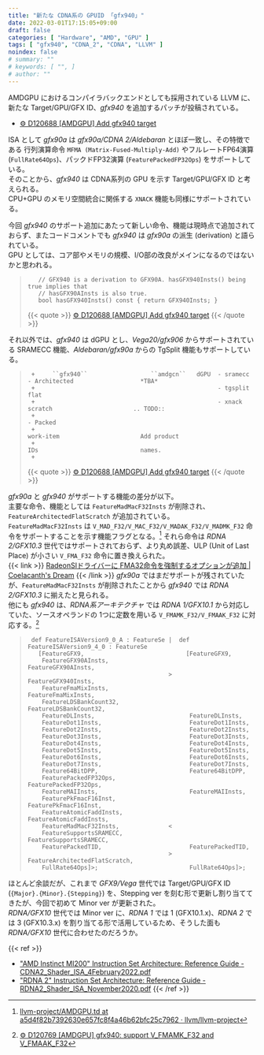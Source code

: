 ```yaml
---
title: "新たな CDNA系の GPUID 「gfx940」"
date: 2022-03-01T17:15:05+09:00
draft: false
categories: [ "Hardware", "AMD", "GPU" ]
tags: [ "gfx940", "CDNA_2", "CDNA", "LLVM" ]
noindex: false
# summary: ""
# keywords: [ "", ]
# author: ""
---
```


AMDGPU におけるコンパイラバックエンドとしても採用されている LLVM に、新たな Target/GPU/GFX ID、*gfx940* を追加するパッチが投稿されている。  

* [⚙ D120688 [AMDGPU] Add gfx940 target](https://reviews.llvm.org/D120688)

ISA として *gfx90a* は *gfx90a/CDNA 2/Aldebaran* とほぼ一致し、その特徴である 行列演算命令 `MFMA (Matrix-Fused-Multiply-Add)` やフルレートFP64演算 (`FullRate64Ops`)、パックドFP32演算 (`FeaturePackedFP32Ops`) をサポートしている。  
そのことから、*gfx940* は CDNA系列の GPU を示す Target/GPU/GFX ID と考えられる。  
CPU+GPU のメモリ空間統合に関係する `XNACK` 機能も同様にサポートされている。  

今回 *gfx940* のサポート追加にあたって新しい命令、機能は現時点で追加されておらず、またコードコメントでも *gfx940* は *gfx90a* の派生 (derivation) と語られている。  
GPU としては、コア部やメモリの規模、I/O部の改良がメインになるのではないかと思われる。  

 > 		  // GFX940 is a derivation to GFX90A. hasGFX940Insts() being true implies that
 > 		  // hasGFX90AInsts is also true.
 > 		  bool hasGFX940Insts() const { return GFX940Insts; }
 >
 > {{< quote >}} [⚙ D120688 [AMDGPU] Add gfx940 target](https://reviews.llvm.org/D120688) {{< /quote >}}

それ以外では、*gfx940* は dGPU とし、*Vega20/gfx906* からサポートされている SRAMECC 機能、*Aldebaran/gfx90a* からの TgSplit 機能もサポートしている。  

 > 		+     ``gfx940``                  ``amdgcn``   dGPU  - sramecc         - Architected                   *TBA*
 > 		+                                                    - tgsplit           flat
 > 		+                                                    - xnack             scratch                       .. TODO::
 > 		+                                                                      - Packed
 > 		+                                                                        work-item                       Add product
 > 		+                                                                        IDs                             names.
 > 		+
 >
 > {{< quote >}} [⚙ D120688 [AMDGPU] Add gfx940 target](https://reviews.llvm.org/D120688) {{< /quote >}}

*gfx90a* と *gfx940* がサポートする機能の差分が以下。  
主要な命令、機能としては `FeatureMadMacF32Insts` が削除され、`FeatureArchitectedFlatScratch` が追加されている。  
`FeatureMadMacF32Insts` は `V_MAD_F32/V_MAC_F32/V_MADAK_F32/V_MADMK_F32` 命令をサポートすることを示す機能フラグとなる。[^mad-mac-flag] それら命令は *RDNA 2/GFX10.3* 世代ではサポートされておらず、より丸め誤差、ULP (Unit of Last Place) が小さい `V_FMA_F32` 命令に置き換えられた。  
{{< link >}} [RadeonSIドライバーに FMA32命令を強制するオプションが追加 | Coelacanth's Dream](/posts/2021/12/18/radeonsi-force-fma32/) {{< /link >}}
*gfx90a* ではまだサポートが残されていたが、`FeatureMadMacF32Insts` が削除されたことから *gfx940* では *RDNA 2/GFX10.3* に揃えたと見られる。  
他にも *gfx940* は、*RDNA系アーキテクチャ* では *RDNA 1/GFX10.1* から対応していた、ソースオペランドの 1つに定数を用いる `V_FMAMK_F32/V_FMAAK_F32` に対応する。[^fmamk_fmaak]  

[^fmamk_fmaak]: [⚙ D120769 [AMDGPU] gfx940: support V_FMAMK_F32 and V_FMAAK_F32](https://reviews.llvm.org/D120769)

[^mad-mac-flag]: [llvm-project/AMDGPU.td at a5d4f82b7392630e657fc8f4a46b62bfc25c7962 · llvm/llvm-project](https://github.com/llvm/llvm-project/blob/a5d4f82b7392630e657fc8f4a46b62bfc25c7962/llvm/lib/Target/AMDGPU/AMDGPU.td#L607-L611)

 > 		def FeatureISAVersion9_0_A : FeatureSe |  def FeatureISAVersion9_4_0 : FeatureSe
 > 		  [FeatureGFX9,                             [FeatureGFX9,
 > 		   FeatureGFX90AInsts,                       FeatureGFX90AInsts,
 > 		                                       >     FeatureGFX940Insts,
 > 		   FeatureFmaMixInsts,                       FeatureFmaMixInsts,
 > 		   FeatureLDSBankCount32,                    FeatureLDSBankCount32,
 > 		   FeatureDLInsts,                           FeatureDLInsts,
 > 		   FeatureDot1Insts,                         FeatureDot1Insts,
 > 		   FeatureDot2Insts,                         FeatureDot2Insts,
 > 		   FeatureDot3Insts,                         FeatureDot3Insts,
 > 		   FeatureDot4Insts,                         FeatureDot4Insts,
 > 		   FeatureDot5Insts,                         FeatureDot5Insts,
 > 		   FeatureDot6Insts,                         FeatureDot6Insts,
 > 		   FeatureDot7Insts,                         FeatureDot7Insts,
 > 		   Feature64BitDPP,                          Feature64BitDPP,
 > 		   FeaturePackedFP32Ops,                     FeaturePackedFP32Ops,
 > 		   FeatureMAIInsts,                          FeatureMAIInsts,
 > 		   FeaturePkFmacF16Inst,                     FeaturePkFmacF16Inst,
 > 		   FeatureAtomicFaddInsts,                   FeatureAtomicFaddInsts,
 > 		   FeatureMadMacF32Insts,              <
 > 		   FeatureSupportsSRAMECC,                   FeatureSupportsSRAMECC,
 > 		   FeaturePackedTID,                         FeaturePackedTID,
 > 		                                       >     FeatureArchitectedFlatScratch,
 > 		   FullRate64Ops]>;                          FullRate64Ops]>;

ほとんど余談だが、これまで *GFX9/Vega* 世代では Target/GPU/GFX ID (`{Major}.{Minor}.{Stepping}`) を、Stepping ver を刻む形で更新し割り当ててきたが、今回で初めて Minor ver が更新された。  
*RDNA/GFX10* 世代では Minor ver に、*RDNA 1* では 1 (GFX10.1.x)、*RDNA 2* では 3 (GFX10.3.x) を割り当てる形で活用しているため、そうした面も *RDNA/GFX10* 世代に合わせたのだろうか。  

{{< ref >}}
* ["AMD Instinct MI200" Instruction Set Architecture: Reference Guide - CDNA2_Shader_ISA_4February2022.pdf](https://developer.amd.com/wp-content/resources/CDNA2_Shader_ISA_4February2022.pdf)
* ["RDNA 2" Instruction Set Architecture: Reference Guide - RDNA2_Shader_ISA_November2020.pdf](https://developer.amd.com/wp-content/resources/RDNA2_Shader_ISA_November2020.pdf)
{{< /ref >}}
